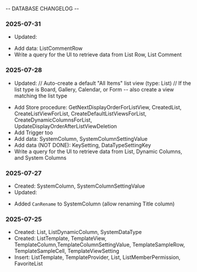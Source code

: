 -- DATABASE CHANGELOG --

### 2025-07-31
- Updated: 
+ Add data: ListCommentRow
+ Write a query for the UI to retrieve data from List Row, List Comment

### 2025-07-28
- Updated: 
// Auto-create a default "All Items" list view (type: List)
// If the list type is Board, Gallery, Calendar, or Form -- also create a view matching the list type
+ Add Store procedure: GetNextDisplayOrderForListView, CreatedList, CreateListViewForList, CreateDefaultListViewsForList, CreateDynamicColumnsForList, UpdateDisplayOrderAfterListViewDeletion
+ Add Trigger too
+ Add data: SystemColumn, SystemColumnSettingValue
+ Add data (NOT DONE): KeySetting, DataTypeSettingKey 
+ Write a query for the UI to retrieve data from List, Dynamic Columns, and System Columns

### 2025-07-27
- Created: SystemColumn, SystemColumnSettingValue 
- Updated: 
+ Added `CanRename` to SystemColumn (allow renaming Title column)

### 2025-07-25
- Created: List, ListDynamicColumn, SystemDataType
- Created: ListTemplate, TemplateView, TemplateColumn,TemplateColumnSettingValue, TemplateSampleRow, TemplateSampleCell, TemplateViewSetting
- Insert: ListTemplate, TemplateProvider, List, ListMemberPermission, FavoriteList
